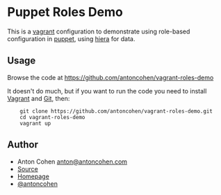 # Puppet Roles Demo #

This is a [vagrant](http://www.vagrantup.com/) configuration to demonstrate using role-based configuration in [puppet](https://puppetlabs.com/), using [hiera](http://docs.puppetlabs.com/hiera/1/index.html) for data.

## Usage ##
Browse the code at https://github.com/antoncohen/vagrant-roles-demo

It doesn't do much, but if you want to run the code you need to install [Vagrant](http://docs.vagrantup.com/v2/installation/index.html) and [Git](http://git-scm.com/downloads), then:

        git clone https://github.com/antoncohen/vagrant-roles-demo.git
        cd vagrant-roles-demo
        vagrant up


## Author ##

* Anton Cohen <anton@antoncohen.com>
* [Source](https://github.com/antoncohen/vagrant-roles-demo)
* [Homepage](http://www.antoncohen.com/)
* [@antoncohen](http://twitter.com/antoncohen)
